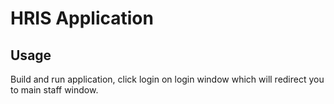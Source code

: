 # HRIS Application
## Usage
Build and run application, click login on login window which will redirect you to main staff window.
